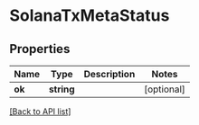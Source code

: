 # SolanaTxMetaStatus

## Properties

Name | Type | Description | Notes
------------ | ------------- | ------------- | -------------
**ok** | **string** |  | [optional]

[[Back to API list]](../../README.md#api-endpoints)
